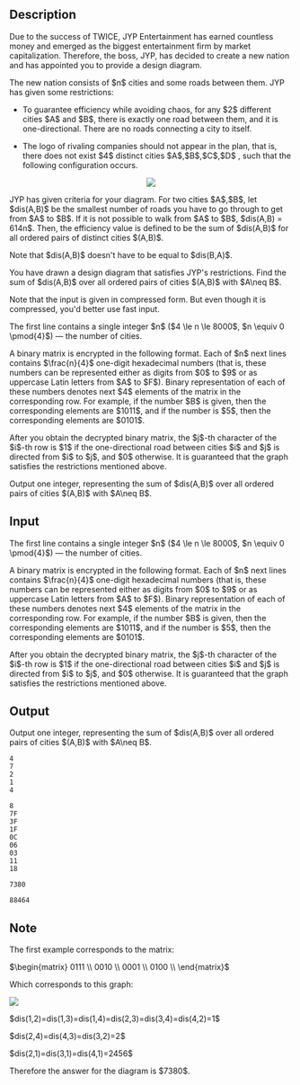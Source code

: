 ## Description

<div><p><span class="tex-font-style-it">Due to the success of TWICE, JYP Entertainment has earned countless money and emerged as the biggest entertainment firm by market capitalization. Therefore, the boss, JYP, has decided to create a new nation and has appointed you to provide a design diagram.</span></p><p>The new nation consists of $n$ cities and some roads between them. JYP has given some restrictions:</p><ul> <li> To guarantee efficiency while avoiding chaos, <span class="tex-font-style-bf">for any $2$ different cities $A$ and $B$, there is exactly one road between them, and it is one-directional. There are no roads connecting a city to itself</span>.<p> </p></li><li> The logo of rivaling companies should not appear in the plan, that is, <span class="tex-font-style-bf">there does not exist</span> $4$ <span class="tex-font-style-bf">distinct cities</span> $A$,$B$,$C$,$D$ <span class="tex-font-style-bf">, such that the following configuration occurs.</span> </li></ul><center> <img class="tex-graphics" src="file://zSiBLRbK.png" style="max-width: 100.0%;max-height: 100.0%;"> </center><p>JYP has given criteria for your diagram. For two cities $A$,$B$, let $dis(A,B)$ be the smallest number of roads you have to go through to get from $A$ to $B$. If it is not possible to walk from $A$ to $B$, $dis(A,B) = 614n$. Then, the efficiency value is defined to be the sum of $dis(A,B)$ for all ordered pairs of distinct cities $(A,B)$.</p><p><span class="tex-font-style-bf">Note that $dis(A,B)$ doesn't have to be equal to $dis(B,A)$</span>.</p><p>You have drawn a design diagram that satisfies JYP's restrictions. Find the sum of $dis(A,B)$ over all ordered pairs of cities $(A,B)$ with $A\neq B$.</p><p><span class="tex-font-style-bf">Note that the input is given in compressed form. But even though it is compressed, you'd better use fast input.</span></p></div><div class="input-specification"><p>The first line contains a single integer $n$ ($4 \le n \le 8000$, $n \equiv 0 \pmod{4}$)&nbsp;— the number of cities.</p><p>A binary matrix is encrypted in the following format. Each of $n$ next lines contains $\frac{n}{4}$ one-digit hexadecimal numbers (that is, these numbers can be represented either as digits from $0$ to $9$ or as uppercase Latin letters from $A$ to $F$). Binary representation of each of these numbers denotes next $4$ elements of the matrix in the corresponding row. For example, if the number $B$ is given, then the corresponding elements are $1011$, and if the number is $5$, then the corresponding elements are $0101$.</p><p>After you obtain the decrypted binary matrix, the $j$-th character of the $i$-th row is $1$ if the one-directional road between cities $i$ and $j$ is directed from $i$ to $j$, and $0$ otherwise. It is guaranteed that the graph satisfies the restrictions mentioned above.</p></div><div class="output-specification"><p>Output one integer, representing the sum of $dis(A,B)$ over all ordered pairs of cities $(A,B)$ with $A\neq B$.</p></div>

## Input

<p>The first line contains a single integer $n$ ($4 \le n \le 8000$, $n \equiv 0 \pmod{4}$)&nbsp;— the number of cities.</p><p>A binary matrix is encrypted in the following format. Each of $n$ next lines contains $\frac{n}{4}$ one-digit hexadecimal numbers (that is, these numbers can be represented either as digits from $0$ to $9$ or as uppercase Latin letters from $A$ to $F$). Binary representation of each of these numbers denotes next $4$ elements of the matrix in the corresponding row. For example, if the number $B$ is given, then the corresponding elements are $1011$, and if the number is $5$, then the corresponding elements are $0101$.</p><p>After you obtain the decrypted binary matrix, the $j$-th character of the $i$-th row is $1$ if the one-directional road between cities $i$ and $j$ is directed from $i$ to $j$, and $0$ otherwise. It is guaranteed that the graph satisfies the restrictions mentioned above.</p>

## Output

<p>Output one integer, representing the sum of $dis(A,B)$ over all ordered pairs of cities $(A,B)$ with $A\neq B$.</p>





```input1
4
7
2
1
4
```




```input2
8
7F
3F
1F
0C
06
03
11
18
```




```output1
7380
```




```output2
88464
```



## Note

<p>The first example corresponds to the matrix:</p><p>$\begin{matrix} 0111 \\ 0010 \\ 0001 \\ 0100 \\ \end{matrix}$</p><p>Which corresponds to this graph:</p><p><img class="tex-graphics" src="file://ypyTlnIr.png" style="max-width: 100.0%;max-height: 100.0%;"></p><p>$dis(1,2)=dis(1,3)=dis(1,4)=dis(2,3)=dis(3,4)=dis(4,2)=1$</p><p>$dis(2,4)=dis(4,3)=dis(3,2)=2$</p><p>$dis(2,1)=dis(3,1)=dis(4,1)=2456$</p><p>Therefore the answer for the diagram is $7380$.</p>
